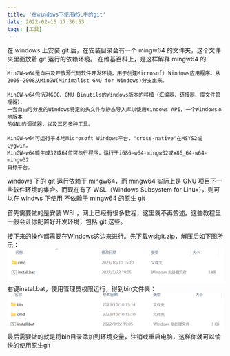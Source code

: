 ```yaml
---
title: '在windows下使用WSL中的git'
date: 2022-02-15 17:36:53
tags: [工具]
---
```


在 windows 上安装 git 后，在安装目录会有一个 mingw64 的文件夹，这个文件夹里面放着 git 运行的依赖环境。
在维基百科上，是这样解释 mingw64 的:

    MinGW-w64是自由及开放源代码软件开发环境，用于创建Microsoft Windows应用程序。从
    2005–2008从MinGW(Minimalist GNU for Windows)分支出来。

    MinGW-w64包括对GCC、GNU Binutils的Windows版本的移植（汇编器、链接器、库文件管理器），
    一套自由可分发的Windows特定的头文件与静态导入库以使用Windows API，一个Windows本地版本
    的GNU的调试器，以及其它多种工具。

    MinGW-w64可运行于本地Microsoft Windows平台，"cross-native"在MSYS2或Cygwin。
    MinGW-w64能生成32或64位可执行程序，运行于i686-w64-mingw32或x86_64-w64-mingw32
    目标平台。

windows 下的 git 运行依赖于 mingw64，而 mingw64 实际上是 GNU 项目下一些软件环境的集合。而现在有了 WSL（Windows Subsystem for Linux），则可以在 windws 下使用
不依赖于 mingw64 的原生 git

首先需要做的是安装 WSL，网上已经有很多教程，这里就不再赘述。这些教程里一般会让你配置好开发环境，包括 git 这些。

接下来的操作都需要在Windows这边来进行。先下载[wslgit.zip](https://github.com/andy-5/wslgit/releases/tag/v1.2.0)，解压后如下图所示：
![](/img/wslgit_before.png)
右键instal.bat，使用管理员权限运行，得到bin文件夹：
![](/img/wslgit_after.png)
最后需要做的就是将bin目录添加到环境变量，注销或重启电脑，这样你就可以愉快的使用原生git